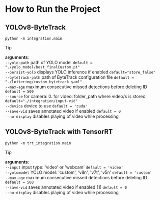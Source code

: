 # How to Run the Project

## YOLOv8-ByteTrack
```
python -m integration.main
```
> [!TIP]
**arguments**: <br/>
`--yolo-path`       path of YOLO model `default = "./yolo_model/best_finalCustom.pt"`  <br/>
`--persist-yolo`    displays YOLO inference if enabled `default="store_false"` <br/>
`--bytetrack-path`  path of ByteTrack configuration file `default = "./loitering/custom-bytetrack.yaml"` <br/>
`--max-age`         maximum consecutive missed detections before deleting ID `default = 500` <br/>
`--source`          for camera: 0. for video: folder_path where video/s is stored `default="./integration/input-vid"` <br/>
`--device`          device to use `default = 'cuda'`<br/>
`--save-vid`        saves annotated video if enabled `default = 0` <br/>
`--no-display`      disables playing of video while processing <br/>

## YOLOv8-ByteTrack with TensorRT
```
python -m trt_integration.main
```
> [!TIP]
**arguments**: <br/>
`--input`        input type: 'video' or 'webcam' `default = 'video'` <br/>
`--yolomodel`    YOLO model: 'custom', 'v8n', 'v7t', 'v5n' `default = 'custom'` <br/>
`--max-age`      maximum consecutive missed detections before deleting ID `default = 500` <br/>
`--save-vid`     saves annotated video if enabled (1) `default = 0`  <br/>
`--no-display`   disables playing of video while processing <br/>
